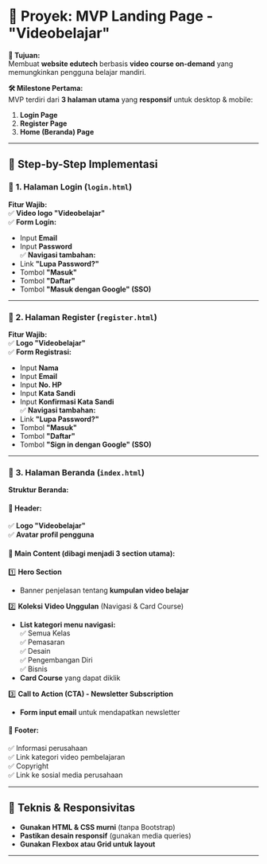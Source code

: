# 📌 **Proyek: MVP Landing Page - "Videobelajar"**  
**🎯 Tujuan:**  
Membuat **website edutech** berbasis **video course on-demand** yang memungkinkan pengguna belajar mandiri.  

**🛠️ Milestone Pertama:**  
MVP terdiri dari **3 halaman utama** yang **responsif** untuk desktop & mobile:  
1. **Login Page**  
2. **Register Page**  
3. **Home (Beranda) Page**  

---

## 🚀 **Step-by-Step Implementasi**  

### 🔹 **1. Halaman Login (`login.html`)**
**Fitur Wajib:**  
✅ **Video logo "Videobelajar"**  
✅ **Form Login:**
   - Input **Email**  
   - Input **Password**  
✅ **Navigasi tambahan:**  
   - Link **"Lupa Password?"**  
   - Tombol **"Masuk"**  
   - Tombol **"Daftar"**  
   - Tombol **"Masuk dengan Google" (SSO)**  

---

### 🔹 **2. Halaman Register (`register.html`)**
**Fitur Wajib:**  
✅ **Logo "Videobelajar"**  
✅ **Form Registrasi:**  
   - Input **Nama**  
   - Input **Email**  
   - Input **No. HP**  
   - Input **Kata Sandi**  
   - Input **Konfirmasi Kata Sandi**  
✅ **Navigasi tambahan:**  
   - Link **"Lupa Password?"**  
   - Tombol **"Masuk"**  
   - Tombol **"Daftar"**  
   - Tombol **"Sign in dengan Google" (SSO)**  

---

### 🔹 **3. Halaman Beranda (`index.html`)**
**Struktur Beranda:**  

#### **🔹 Header:**
✅ **Logo "Videobelajar"**  
✅ **Avatar profil pengguna**  

#### **🔹 Main Content (dibagi menjadi 3 section utama):**  

1️⃣ **Hero Section**  
   - Banner penjelasan tentang **kumpulan video belajar**  

2️⃣ **Koleksi Video Unggulan** (Navigasi & Card Course)  
   - **List kategori menu navigasi:**  
     ✅ Semua Kelas  
     ✅ Pemasaran  
     ✅ Desain  
     ✅ Pengembangan Diri  
     ✅ Bisnis  
   - **Card Course** yang dapat diklik  

3️⃣ **Call to Action (CTA) - Newsletter Subscription**  
   - **Form input email** untuk mendapatkan newsletter  

#### **🔹 Footer:**
✅ Informasi perusahaan  
✅ Link kategori video pembelajaran  
✅ Copyright  
✅ Link ke sosial media perusahaan  

---

## 📌 **Teknis & Responsivitas**
- **Gunakan HTML & CSS murni** (tanpa Bootstrap)  
- **Pastikan desain responsif** (gunakan media queries)  
- **Gunakan Flexbox atau Grid untuk layout**  

---
